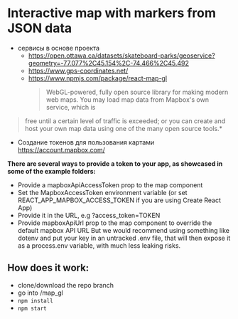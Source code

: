 # Interactive map with markers from JSON data
* сервисы в основе проекта
  * https://open.ottawa.ca/datasets/skateboard-parks/geoservice?geometry=-77.077%2C45.154%2C-74.466%2C45.492
  * https://www.gps-coordinates.net/  
  * https://www.npmjs.com/package/react-map-gl
	> WebGL-powered, fully open source library for making modern web maps. You may load map data from Mapbox's own service, which is 
> free until a certain level of traffic is exceeded; or you can create and host your own map data using one of the many open source 
> tools.*
  * Создание токенов для пользования картами  https://account.mapbox.com/

**There are several ways to provide a token to your app, as showcased in some of the example folders:**

  * Provide a mapboxApiAccessToken prop to the map component
  * Set the MapboxAccessToken environment variable (or set REACT_APP_MAPBOX_ACCESS_TOKEN if you are using Create React App)
  * Provide it in the URL, e.g ?access_token=TOKEN	
  * Provide mapboxApiUrl prop to the map component to override the default mapbox API URL
But we would recommend using something like dotenv and put your key in an untracked .env file, that will then expose it as a 
process.env variable, with much less leaking risks.
 
## How does it work:
  - clone/download the repo branch </br>
  - go into /map_gl
  - `npm install`</br>
  - `npm start`</br>
